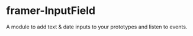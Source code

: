 # framer-InputField
 A module to add text &amp; date inputs to your prototypes and listen to events.
